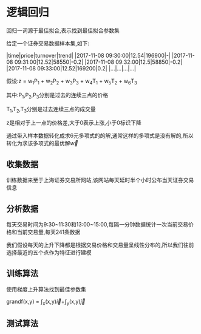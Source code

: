 逻辑回归
===

回归一词源于最佳拟合,表示找到最佳拟合参数集

给定一个证券交易数据样本集,如下:

|time|price|turnover|trend|
|2017-11-08 09:30:00|12.54|196900|-|
|2017-11-08 09:31:00|12.52|58550|-0.2|
|2017-11-08 09:32:00|12.5|58850|-0.2|
|2017-11-08 09:33:00|12.52|169200|0.2|
|...|...|...|...|


假设:z = w<sub>1</sub>P<sub>1</sub> + 
w<sub>2</sub>P<sub>2</sub> + 
w<sub>3</sub>P<sub>3</sub> +
w<sub>4</sub>T<sub>1</sub> + 
w<sub>5</sub>T<sub>2</sub> + 
w<sub>6</sub>T<sub>3</sub> 

其中:P<sub>1</sub>,P<sub>2</sub>,P<sub>3</sub>分别是过去的连续三点的价格

T<sub>1</sub>,T<sub>2</sub>,T<sub>3</sub>分别是过去连续三点的成交量

z是相对于上一点的价格差,大于0表示上涨,小于0标识下降

通过带入样本数据转化成求6元多项式的的解,通常这样的多项式是没有解的,所以转化为求该多项式的最优解$\vec{w}$

收集数据
---

训练数据来至于上海证券交易所网站,该网站每天延时半个小时公布当天证券交易信息

分析数据
---

每天交易时间为9:30~11:30和13:00~15:00,每隔一分钟数据统计一次当前交易价格和当前交易量,每天241条数据

我们假设每天的上升下降都是根据交易价格和交易量呈线性分布的,所以我们往前选择最近的五个点作为特征进行建模

训练算法
---

使用梯度上升算法找到最佳参数集

grandf(x,y) = &int;<sub>x</sub>(x,y)$\vec{i}$+&int;<sub>y</sub>(x,y)$\vec{j}$

测试算法
---